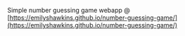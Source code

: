 Simple number guessing game webapp @ [https://emilyshawkins.github.io/number-guessing-game/](https://emilyshawkins.github.io/number-guessing-game/)

